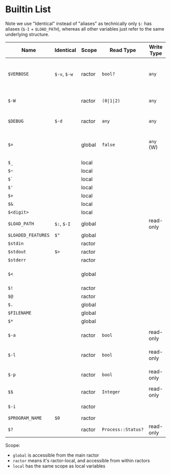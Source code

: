 # Builtin List

Note we use "Identical" instead of "aliases" as technically only `$:` has aliases (`$-I` + `$LOAD_PATH`), whereas all other variables just refer to the same underlying structure.
<!--
| Name               |  Identical    | Valid RBS types | Initial Value | Notes | TODO? |
|--------------------|---------------|-----------------|-------|---|
| `$VERBOSE`         |  `$-v`, `$-w` | `bool?`         | false (unless `-v`/`-w`/`-W` arg supplied) | Can be assigned any value, but uses truthiness | |
| `$-W`              |               | `(0 \| 1 \| 2)`   | 1 (unless `-v`/`-w`/`-W` supplied)         | Returns `2`, `1`, `0` for `$-v` value of `true`/`false`/`nil`, respectively | |
| `$DEBUG`           |  `$-d`        | `any`           | false (unless `-d` supplied) | Can be assigned any value | |
| `$=`               |               | `false`         | `false` | used to be used for case-insensitive string + regex comparsions, now always `false`. | |
| `$_`               |               | `any`           | `nil` | "faux-global" (same scope as local variable) | |
| `$~`               |               | `MatchData?`    | `nil` | "faux-global"; same as `Regexp.last_match` | |
| ``$` ``            |               | `String?`       | `nil` | "faux-global"; same as `$~.pre_match` | |
| `$'`               |               | `String?`       | `nil` | "faux-global"; same as `$~.post_match` | |
| `$+`               |               | `String?`       | `nil` | "faux-global"; same as `$~[-1]` | |
| `$&`               |               | `String?`       | `nil` | "faux-global"; same as `$~[0]` | |
| `$<digit>`         |               | `String?`       | `nil` | "faux-global"; same as `$[<digit>]` | |
| `$LOAD_PATH`       |  `$:`, `$-I`  |                 |       |  | `$LOAD_PATH` amd `$-I` are actual aliases of `$:` |
| `$LOADED_FEATURES` |  `$"`         |                 |       |  | + |
| `$stdin`           |               |                 |       |  | + |
| `$stdout`          |  `$>`         |                 |       |  | + |
| `$stderr`          |               |                 |       |  | + |
| `$<`               |               |                 |       |  | + |
| `$!`               |               |                 |       |  | + |
| `$@`               |               |                 |       |  | + |
| `$.`               |               |                 |       |  | + |
| `$FILENAME`        |               |                 |       |  | + |
| `$*`               |               |                 |       |  | + |
| `$-a`              |               |                 |       |  | + |
| `$-l`              |               |                 |       |  | + |
| `$-p`              |               |                 |       |  | + |
| `$$`               |               |                 |       |  | + |
| `$-i`              |               |                 |       |  | + |
| `$PROGRAM_NAME`    |  `$0`         |                 |       |  | + |
| `$?`               |               |                 |       |  | + |

 -->


| Name               | Identical    | Scope  | Read Type          | Write Type | Initial Value                                | Notes |
|--------------------|--------------|--------|--------------------|------------|----------------------------------------------|-------|
| `$VERBOSE`         | `$-v`, `$-w` | ractor | `bool?`            | `any`      | `false` (unless `-v`/`-w`/`-W` arg supplied) | Can be assigned any value, but uses truthiness |
| `$-W`              |              | ractor | `(0\|1\|2)`        | `any`      | `1` (unless `-v`/`-w`/`-W` supplied)         | Returns `2`, `1`, `0` for `$-v` value of `true`/`false`/`nil`, respectively |
| `$DEBUG`           | `$-d`        | ractor | `any`              | `any`      | `false` (unless `-d`)                        | |
| `$=`               |              | global | `false`            | `any` (W)  | `false`                                      | used to be used for case-insensitive string + regex comparsions, now always `false`. |
| `$_`               |              | local  |                    |            |                                              |       | <!--  `any`           | `nil` | "faux-global" (same scope as local variable) | | -->
| `$~`               |              | local  |                    |            |                                              |       | <!--  `MatchData?`    | `nil` | "faux-global"; same as `Regexp.last_match` | | -->
| ``$` ``            |              | local  |                    |            |                                              |       | <!--  `String?`       | `nil` | "faux-global"; same as `$~.pre_match` | | -->
| `$'`               |              | local  |                    |            |                                              |       | <!--  `String?`       | `nil` | "faux-global"; same as `$~.post_match` | | -->
| `$+`               |              | local  |                    |            |                                              |       | <!--  `String?`       | `nil` | "faux-global"; same as `$~[-1]` | | -->
| `$&`               |              | local  |                    |            |                                              |       | <!--  `String?`       | `nil` | "faux-global"; same as `$~[0]` | | -->
| `$<digit>`         |              | local  |                    |            |                                              |       | <!--  `String?`       | `nil` | "faux-global"; same as `$[<digit>]` | | -->
| `$LOAD_PATH`       | `$:`, `$-I`  | global |                    | read-only  |                                              | `$LOAD_PATH` amd `$-I` are actual aliases of `$:` |
| `$LOADED_FEATURES` | `$"`         | global |                    |            |                                              |       |
| `$stdin`           |              | ractor |                    |            |                                              |       |
| `$stdout`          | `$>`         | ractor |                    |            |                                              |       |
| `$stderr`          |              | ractor |                    |            |                                              |       |
| `$<`               |              | global |                    |            |                                              | Only usage of C `rb_define_readonly_variable` lol |
| `$!`               |              | ractor |                    |            |                                              |       |
| `$@`               |              | ractor |                    |            |                                              |       |
| `$.`               |              | global |                    |            |                                              |       |
| `$FILENAME`        |              | global |                    |            |                                              |       |
| `$*`               |              | global |                    |            |                                              |       |
| `$-a`              |              | ractor | `bool`             | read-only  | `false` (unless `-a`)                        |       |
| `$-l`              |              | ractor | `bool`             | read-only  | `false` (unless `-l`)                        |       |
| `$-p`              |              | ractor | `bool`             | read-only  | `false` (unless `-p`)                        |       |
| `$$`               |              | ractor | `Integer`          | read-only  | varies                                       |       |
| `$-i`              |              | ractor |                    |            |                                              | ractor-local, unlike other ARGV ones? bug?       |
| `$PROGRAM_NAME`    | `$0`         | ractor |                    |            |                                              |       |
| `$?`               |              | ractor | `Process::Status?` | read-only  | `nil`                                        |       |

Scope:
- `global` is accessible from the main ractor
- `ractor` means it's ractor-local, and accessible from within ractors
- `local` has the same scope as local variables
